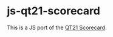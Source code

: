 # js-qt21-scorecard
This is a JS port of the [QT21 Scorecard](https://github.com/multidimensionalquality/qt21-scorecard).
